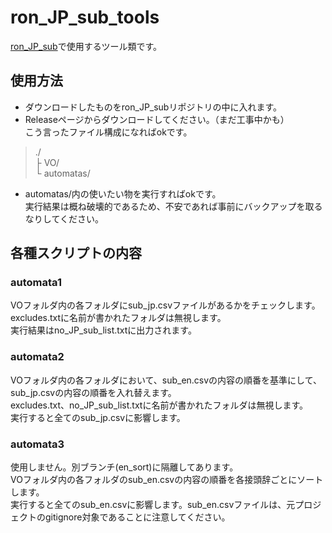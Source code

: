 # ron_JP_sub_tools
[ron_JP_sub](https://github.com/4sumi/RoN_jp_sub)で使用するツール類です。

## 使用方法
- ダウンロードしたものをron_JP_subリポジトリの中に入れます。  
- Releaseページからダウンロードしてください。（まだ工事中かも）  
こう言ったファイル構成になればokです。
> ./  
> ├ VO/  
> └ automatas/  
- automatas/内の使いたい物を実行すればokです。  
実行結果は概ね破壊的であるため、不安であれば事前にバックアップを取るなりしてください。  
## 各種スクリプトの内容
### automata1
VOフォルダ内の各フォルダにsub_jp.csvファイルがあるかをチェックします。  
excludes.txtに名前が書かれたフォルダは無視します。  
実行結果はno_JP_sub_list.txtに出力されます。  
### automata2
VOフォルダ内の各フォルダにおいて、sub_en.csvの内容の順番を基準にして、sub_jp.csvの内容の順番を入れ替えます。  
excludes.txt、no_JP_sub_list.txtに名前が書かれたフォルダは無視します。  
実行すると全てのsub_jp.csvに影響します。
### automata3
使用しません。別ブランチ(en_sort)に隔離してあります。  
VOフォルダ内の各フォルダのsub_en.csvの内容の順番を各接頭辞ごとにソートします。  
実行すると全てのsub_en.csvに影響します。sub_en.csvファイルは、元プロジェクトのgitignore対象であることに注意してください。  